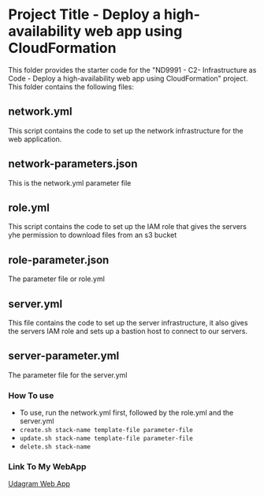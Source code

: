 # Project Title - Deploy a high-availability web app using CloudFormation

This folder provides the starter code for the "ND9991 - C2- Infrastructure as Code - Deploy a high-availability web app using CloudFormation" project. This folder contains the following files:

## network.yml

This script contains the code to set up the network infrastructure for the web application.

## network-parameters.json

This is the network.yml parameter file

## role.yml

This script contains the code to set up the IAM role that gives the servers yhe permission to download files from an s3 bucket

## role-parameter.json

The parameter file or role.yml

## server.yml

This file contains the code to set up the server infrastructure, it also gives the servers IAM role and sets up a bastion host to connect to our servers.

## server-parameter.yml

The parameter file for the server.yml

### How To use

- To use, run the network.yml first, followed by the role.yml and the server.yml
- `create.sh stack-name template-file parameter-file`
- `update.sh stack-name template-file parameter-file`
- `delete.sh stack-name`

### Link To My WebApp

[Udagram Web App](http://royal-webap-cbwpoby3xhnt-1420877299.us-east-1.elb.amazonaws.com/)

